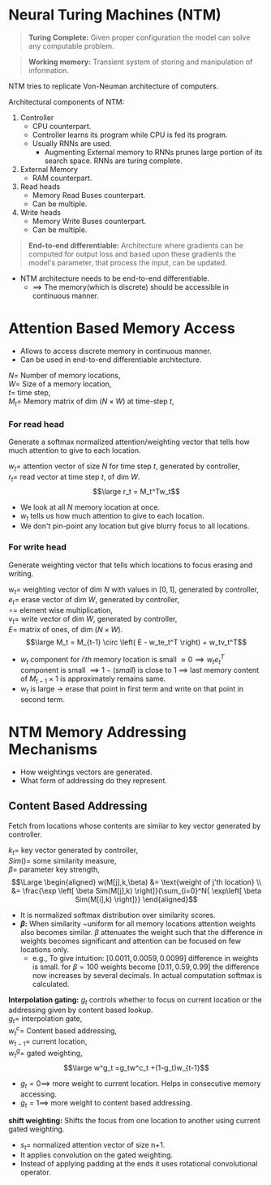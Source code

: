 
# Neural Turing Machines (NTM)
 > **Turing Complete:** Given proper configuration the model can solve any computable problem.
 
> **Working memory:** Transient system of storing and manipulation of information.

NTM tries to replicate Von-Neuman architecture of computers.

Architectural components of NTM:
1. Controller
	- CPU counterpart.
	- Controller learns its program while CPU is fed its program.
	- Usually RNNs are used.
		- Augmenting External memory to RNNs prunes large portion of its search space. RNNs are turing complete.
1. External Memory
	- RAM counterpart.
2. Read heads
	- Memory Read Buses counterpart.
	- Can be multiple.
1. Write heads
	- Memory Write Buses counterpart.
	- Can be multiple.

> **End-to-end differentiable:** Architecture where gradients can be computed for output loss and based upon these gradients the model's parameter, that process the input, can be updated.
- NTM architecture needs to be end-to-end differentiable.
	- $\implies$ The memory(which is discrete) should be accessible in continuous manner.

# Attention Based Memory Access
- Allows to access discrete memory in continuous manner.
- Can be used in end-to-end differentiable architecture.


$N =$ Number of memory locations,  
$W =$ Size of a memory location,  
$t =$ time step,  
$M_t =$ Memory matrix of dim $(N \times W)$ at time-step $t$,  

### For read head
Generate a softmax normalized attention/weighting vector that tells how much attention to give to each location.

$w_t =$ attention vector of size $N$ for time step $t$, generated by controller,  
$r_t =$ read vector at time step $t$, of dim $W$.
$$\large r_t = M_t^Tw_t$$
- We look at all $N$ memory location at once.
- $w_t$ tells us how much attention to give to each location.
- We don't pin-point any location but give blurry focus to all locations.

### For write head
Generate weighting vector that tells which locations to focus erasing and writing.  

$w_t =$ weighting vector of dim $N$ with values in $[0,1]$, generated by controller,  
$e_t =$ erase vector of dim $W$, generated by controller,  
$\circ =$ element wise multiplication,  
$v_t =$ write vector of dim $W$, generated by controller,  
$E =$ matrix of ones, of dim $(N \times W)$.
$$\large M_t = M_{t-1} \circ \left( E - w_te_t^T \right) + w_tv_t^T$$
- $w_t$ component for $i'th$ memory location is small $\approx 0\implies w_te_t^T$ component is small $\implies 1-(small)$ is close to 1 $\implies$ last memory content of $M_{t-1} \times 1$ is approximately remains same.  
- $w_t$ is large $\rightarrow$ erase that point in first term and write on that point in second term.

# NTM Memory Addressing Mechanisms
- How weightings vectors are generated.
- What form of addressing do they represent.

## Content Based Addressing
Fetch from locations whose contents are similar to key vector generated by controller.  

$k_t =$ key vector generated by controller,  
$Sim() =$ some similarity measure,  
$\beta =$ parameter key strength,  
$$\Large \begin{aligned}
w(M[j],k,\beta) &= \text{weight of j'th location} \\
&= \frac{\exp \left[ \beta Sim(M[j],k) \right]}{\sum_{i=0}^N{ \exp\left[ \beta Sim(M[i],k) \right]}}
\end{aligned}$$

- It is normalized softmax distribution over similarity scores.
- **$\beta$:** When similarity ~uniform for all memory locations attention weights also becomes similar. $\beta$ attenuates the weight such that the difference in weights becomes significant and attention can be focused on few locations only.
	- e.g., To give intuition: $[0.0011, 0.0059, 0.0099]$ difference in weights is small. for $\beta =100$ weights become $[0.11, 0.59, 0.99]$ the difference now increases by several decimals. In actual computation softmax is calculated.

 **Interpolation gating:** $g_t$ controls whether to focus on current location or the addressing given by content based lookup.  
 $g_t =$ interpolation gate,  
 $w^c_t =$ Content based addressing,  
  $w_{t-1} =$ current location,  
  $w^g_t =$ gated weighting,  
  $$\large w^g_t =g_tw^c_t +(1-g_t)w_{t-1}$$

- $g_t =0 \implies$ more weight to current location. Helps in consecutive memory accessing.
- $g_t =1 \implies$ more weight to content based addressing.

 **shift weighting:** Shifts the focus from one location to another using current gated weighting.
 - $s_t =$ normalized attention vector of size n+1.
 - It applies convolution on the gated weighting.
 - Instead of applying padding at the ends it uses rotational convolutional operator.